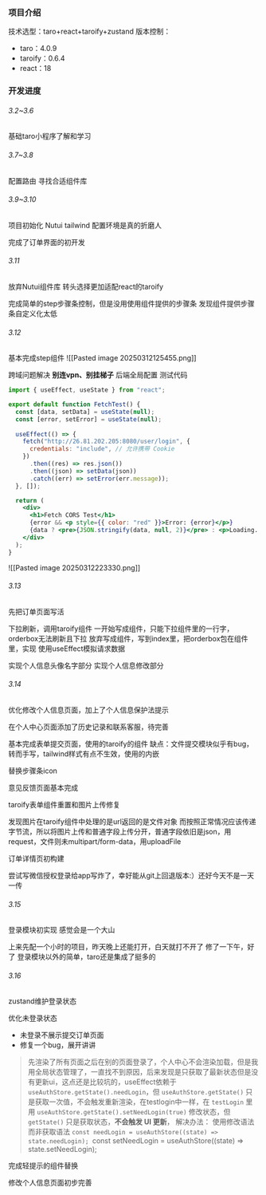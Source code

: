 ### 项目介绍
技术选型：taro+react+taroify+zustand
版本控制：
- taro：4.0.9
- taroify：0.6.4
- react：18

### 开发进度

###### 3.2~3.6
基础taro小程序了解和学习

###### 3.7~3.8
配置路由
寻找合适组件库

###### 3.9~3.10
项目初始化 Nutui tailwind 配置环境是真的折磨人

完成了订单界面的初开发

###### 3.11
放弃Nutui组件库
转头选择更加适配react的taroify

完成简单的step步骤条控制，但是没用使用组件提供的步骤条
发现组件提供步骤条自定义化太低

###### 3.12
基本完成step组件
![[Pasted image 20250312125455.png]]


跨域问题解决
**别连vpn、别挂梯子**
后端全局配置
测试代码
```jsx
import { useEffect, useState } from "react";

export default function FetchTest() {
  const [data, setData] = useState(null);
  const [error, setError] = useState(null);
  
  useEffect(() => {
    fetch("http://26.81.202.205:8080/user/login", {
      credentials: "include", // 允许携带 Cookie
    })
      .then((res) => res.json())
      .then((json) => setData(json))
      .catch((err) => setError(err.message));
  }, []);

  return (
    <div>
      <h1>Fetch CORS Test</h1>
      {error && <p style={{ color: "red" }}>Error: {error}</p>}
      {data ? <pre>{JSON.stringify(data, null, 2)}</pre> : <p>Loading...</p>}
    </div>
  );
}
```

![[Pasted image 20250312223330.png]]


###### 3.13
先把订单页面写活

下拉刷新，调用taroify组件
一开始写成组件，只能下拉组件里的一行字，orderbox无法刷新且下拉
放弃写成组件，写到index里，把orderbox包在组件里，实现
使用useEffect模拟请求数据


实现个人信息头像名字部分
实现个人信息修改部分

###### 3.14
优化修改个人信息页面，加上了个人信息保护法提示

在个人中心页面添加了历史记录和联系客服，待完善

基本完成表单提交页面，使用的taroify的组件
缺点：文件提交模块似乎有bug，转而手写，tailwind样式有点不生效，使用的内嵌

替换步骤条icon

意见反馈页面基本完成

taroify表单组件重置和图片上传修复

发现图片在taroify组件中处理的是url返回的是文件对象
而按照正常情况应该传递字节流，所以将图片上传和普通字段上传分开，普通字段依旧是json，用request，文件则未multipart/form-data，用uploadFile

订单详情页初构建

尝试写微信授权登录给app写炸了，幸好能从git上回退版本:）还好今天不是一天一传

###### 3.15
登录模块初实现
感觉会是一个大山

上来先配一个小时的项目，昨天晚上还能打开，白天就打不开了
修了一下午，好了
登录模块以外的简单，taro还是集成了挺多的



###### 3.16

zustand维护登录状态

优化未登录状态
- 未登录不展示提交订单页面
- 修复一个bug，展开讲讲
> 先渲染了所有页面之后在别的页面登录了，个人中心不会渲染加载，但是我用全局状态管理了，一直找不到原因，后来发现是只获取了最新状态但是没有更新ui，这点还是比较坑的，useEffect依赖于`useAuthStore.getState().needLogin`，但 `useAuthStore.getState()` 只是获取一次值，不会触发重新渲染，在testlogin中一样，在 `testLogin` 里用 `useAuthStore.getState().setNeedLogin(true)` 修改状态，但 `getState()` 只是获取状态，**不会触发 UI 更新**，
> 解决办法：
> 使用修改语法而非获取语法
> `const needLogin = useAuthStore((state) => state.needLogin);
> `const setNeedLogin = useAuthStore((state) => state.setNeedLogin);

完成轻提示的组件替换

修改个人信息页面初步完善
